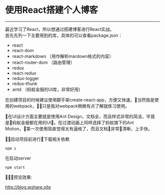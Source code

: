 # 使用React搭建个人博客
---

最近学习了React，所以想通过搭建博客进行React实战。  
首先先列一下主要用到的库，具体的可以查看package.json：
- react
- react-dom
- react-markdown  （用作解析mardown格式的内容）
- react-router-dom  （路由管理）
- redux
- react-redux
- redux-logger
- redux-thunk
- antd （蚂蚁金服的UI库，非常好用)

在创建项目的时候建议使用脚手架create-react-app，方便又快速。当然我是使用的webpack，只是我对webpack稍微有点了解就练习使用。

在UI设计方面主要就是使用Ant Design，文档全，而且样式非常的简洁，毕竟是蚂蚁金服都在用的UI。在过渡动画上同样选择了蚂蚁旗下的Ant Motion，第一次使用简直觉得太有逼格了，而且文档非常清晰，上手快。

启动项目前进行下载相关依赖

`npm i`

在启动server

`npm start`

预览效果:

http://blog.wshare.site
